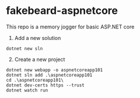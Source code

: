 # fakebeard-aspnetcore 
This repo is a memory jogger for basic ASP.NET core

1. Add a new solution
```
dotnet new sln
```
2. Create a new project
```
dotnet new webapp -o aspnetcoreapp101
dotnet sln add .\aspnetcoreapp101
cd .\aspnetcoreapp101\
dotnet dev-certs https --trust
dotnet watch run
```
